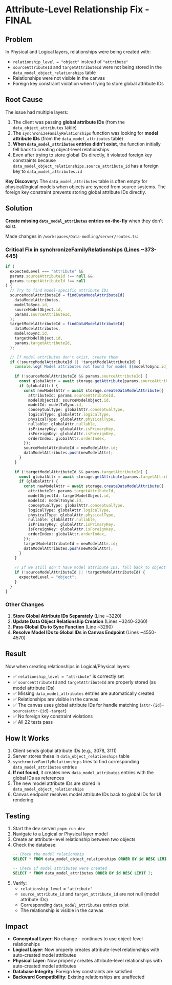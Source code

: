 # Attribute-Level Relationship Fix - FINAL

## Problem
In Physical and Logical layers, relationships were being created with:
- `relationship_level = "object"` instead of `"attribute"`
- `sourceAttributeId` and `targetAttributeId` were not being stored in the `data_model_object_relationships` table
- Relationships were not visible in the canvas
- Foreign key constraint violation when trying to store global attribute IDs

## Root Cause
The issue had multiple layers:
1. The client was passing **global attribute IDs** (from the `data_object_attributes` table)
2. The `synchronizeFamilyRelationships` function was looking for **model attribute IDs** (from the `data_model_attributes` table)
3. **When `data_model_attributes` entries didn't exist**, the function initially fell back to creating object-level relationships
4. Even after trying to store global IDs directly, it violated foreign key constraints because `data_model_object_relationships.source_attribute_id` has a foreign key to `data_model_attributes.id`

**Key Discovery:** The `data_model_attributes` table is often empty for physical/logical models when objects are synced from source systems. The foreign key constraint prevents storing global attribute IDs directly.

## Solution
**Create missing `data_model_attributes` entries on-the-fly** when they don't exist.

Made changes in `/workspaces/Data-modling/server/routes.ts`:

### Critical Fix in synchronizeFamilyRelationships (Lines ~373-445)
```typescript
if (
  expectedLevel === "attribute" &&
  params.sourceAttributeId !== null &&
  params.targetAttributeId !== null
) {
  // Try to find model-specific attribute IDs
  sourceModelAttributeId = findDataModelAttributeId(
    dataModelAttributes,
    modelToSync.id,
    sourceModelObject.id,
    params.sourceAttributeId,
  );
  targetModelAttributeId = findDataModelAttributeId(
    dataModelAttributes,
    modelToSync.id,
    targetModelObject.id,
    params.targetAttributeId,
  );

  // If model attributes don't exist, create them
  if (!sourceModelAttributeId || !targetModelAttributeId) {
    console.log(`Model attributes not found for model ${modelToSync.id}, creating them...`);
    
    if (!sourceModelAttributeId && params.sourceAttributeId) {
      const globalAttr = await storage.getAttribute(params.sourceAttributeId);
      if (globalAttr) {
        const newModelAttr = await storage.createDataModelAttribute({
          attributeId: params.sourceAttributeId,
          modelObjectId: sourceModelObject.id,
          modelId: modelToSync.id,
          conceptualType: globalAttr.conceptualType,
          logicalType: globalAttr.logicalType,
          physicalType: globalAttr.physicalType,
          nullable: globalAttr.nullable,
          isPrimaryKey: globalAttr.isPrimaryKey,
          isForeignKey: globalAttr.isForeignKey,
          orderIndex: globalAttr.orderIndex,
        });
        sourceModelAttributeId = newModelAttr.id;
        dataModelAttributes.push(newModelAttr);
      }
    }
    
    if (!targetModelAttributeId && params.targetAttributeId) {
      const globalAttr = await storage.getAttribute(params.targetAttributeId);
      if (globalAttr) {
        const newModelAttr = await storage.createDataModelAttribute({
          attributeId: params.targetAttributeId,
          modelObjectId: targetModelObject.id,
          modelId: modelToSync.id,
          conceptualType: globalAttr.conceptualType,
          logicalType: globalAttr.logicalType,
          physicalType: globalAttr.physicalType,
          nullable: globalAttr.nullable,
          isPrimaryKey: globalAttr.isPrimaryKey,
          isForeignKey: globalAttr.isForeignKey,
          orderIndex: globalAttr.orderIndex,
        });
        targetModelAttributeId = newModelAttr.id;
        dataModelAttributes.push(newModelAttr);
      }
    }
    
    // If we still don't have model attribute IDs, fall back to object level
    if (!sourceModelAttributeId || !targetModelAttributeId) {
      expectedLevel = "object";
    }
  }
}
```

###  Other Changes
1. **Store Global Attribute IDs Separately** (Line ~3220)
2. **Update Data Object Relationship Creation** (Lines ~3240-3260)
3. **Pass Global IDs to Sync Function** (Line ~3290)
4. **Resolve Model IDs to Global IDs in Canvas Endpoint** (Lines ~4550-4570)

## Result
Now when creating relationships in Logical/Physical layers:
- ✅ `relationship_level = "attribute"` is correctly set
- ✅ `sourceAttributeId` and `targetAttributeId` are properly stored (as model attribute IDs)
- ✅ Missing `data_model_attributes` entries are automatically created
- ✅ Relationships are visible in the canvas
- ✅ The canvas uses global attribute IDs for handle matching (`attr-{id}-source`/`attr-{id}-target`)
- ✅ No foreign key constraint violations
- ✅ All 22 tests pass

## How It Works
1. Client sends global attribute IDs (e.g., 3078, 3111)
2. Server stores these in `data_object_relationships` table
3. `synchronizeFamilyRelationships` tries to find corresponding `data_model_attributes` entries
4. **If not found**, it creates new `data_model_attributes` entries with the global IDs as references
5. The new model attribute IDs are stored in `data_model_object_relationships`
6. Canvas endpoint resolves model attribute IDs back to global IDs for UI rendering

## Testing
1. Start the dev server: `pnpm run dev`
2. Navigate to a Logical or Physical layer model
3. Create an attribute-level relationship between two objects
4. Check the database:
   ```sql
   -- Check the model relationship
   SELECT * FROM data_model_object_relationships ORDER BY id DESC LIMIT 1;
   
   -- Check if model attributes were created
   SELECT * FROM data_model_attributes ORDER BY id DESC LIMIT 2;
   ```
5. Verify:
   - `relationship_level` = `"attribute"`
   - `source_attribute_id` and `target_attribute_id` are not null (model attribute IDs)
   - Corresponding `data_model_attributes` entries exist
   - The relationship is visible in the canvas

## Impact
- **Conceptual Layer**: No change - continues to use object-level relationships
- **Logical Layer**: Now properly creates attribute-level relationships with auto-created model attributes
- **Physical Layer**: Now properly creates attribute-level relationships with auto-created model attributes
- **Database Integrity**: Foreign key constraints are satisfied
- **Backward Compatibility**: Existing relationships are unaffected
